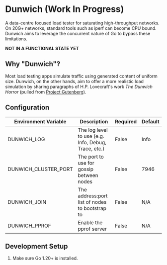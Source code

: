 # Dunwich (Work In Progress)

A data-centre focused load tester for saturating high-throughput networks. On 20G+ networks, standard tools such as iperf can become CPU bound. Dunwich aims to leverage the concurrent nature of Go to bypass these limitations.

**NOT IN A FUNCTIONAL STATE YET**

## Why "Dunwich"?
Most load testing apps simulate traffic using generated content of uniform size. Dunwich, on the other hands, aim to offer a more realistic load simulation by sharing paragraphs of H.P. Lovecraft's work _The Dunwich Horror_ (pulled from [Project Gutenberg](https://www.gutenberg.org/ebooks/50133)).

## Configuration
| Environment Variable | Description                                          | Required | Default |
|----------------------|------------------------------------------------------|----------|---------|
| DUNWICH_LOG | The log level to use (e.g. Info, Debug, Trace, etc.) | False | Info |
| DUNWICH_CLUSTER_PORT | The port to use for gossip between nodes | False | 7946 |
| DUNWICH_JOIN | The address:port list of nodes to bootstrap to | False | N/A |
| DUNWICH_PPROF | Enable the pprof server | False | N/A |


## Development Setup
1. Make sure Go 1.20+ is installed.
